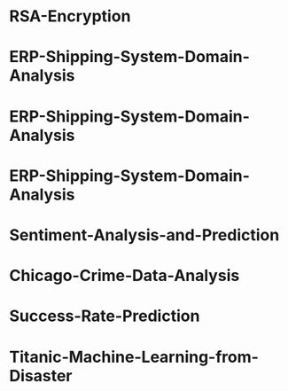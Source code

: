 # RSA-Encryption
# ERP-Shipping-System-Domain-Analysis
# ERP-Shipping-System-Domain-Analysis
# ERP-Shipping-System-Domain-Analysis
# Sentiment-Analysis-and-Prediction
# Chicago-Crime-Data-Analysis
# Success-Rate-Prediction
# Titanic-Machine-Learning-from-Disaster
